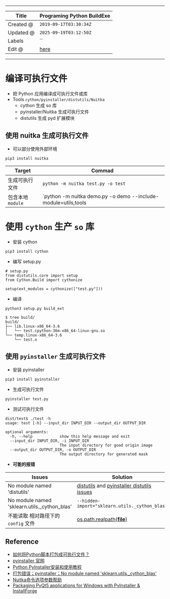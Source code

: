 -----

| Title     | Programing Python BuildExe                          |
| --------- | --------------------------------------------------- |
| Created @ | `2019-09-17T03:30:34Z`                              |
| Updated @ | `2025-09-19T03:12:50Z`                              |
| Labels    | \`\`                                                |
| Edit @    | [here](https://github.com/junxnone/xwiki/issues/89) |

-----

# 编译可执行文件

  - 把 Python 应用编译成可执行文件或库
  - Tools `cython/pyinstaller/distutils/Nuitka`
      - cython 生成 so 库
      - pyinstaller/Nuitka 生成可执行文件
      - distutils 生成 pyd 扩展模块

## 使用 nuitka 生成可执行文件

  - 可以部分使用外部环境

<!-- end list -->

    pip3 install nuitka

| Target        | Commad                                                          |
| ------------- | --------------------------------------------------------------- |
| 生成可执行文件       | `python -m nuitka test.py -o test`                              |
| 包含本地 `module` | \`python -m nuitka demo.py -o demo --include-module=utils,tools |

# 使用 `cython` 生产 `so` 库

  - 安装 cython

<!-- end list -->

    pip3 install cython

  - 编写 setup.py

<!-- end list -->

    # setup.py
    from distutils.core import setup
    from Cython.Build import cythonize
    
    setup(ext_modules = cythonize(["test.py"]))

  - 编译

<!-- end list -->

    python3 setup.py build_ext

    $ tree build/
    build/
    ├── lib.linux-x86_64-3.6
    │   └── test.cpython-36m-x86_64-linux-gnu.so
    └── temp.linux-x86_64-3.6
        └── test.o

## 使用 `pyinstaller` 生成可执行文件

  - 安装 pyinstaller

<!-- end list -->

    pip3 install pyinstaller

  - 生成可执行文件

<!-- end list -->

    pyinstaller test.py

  - 测试可执行文件

<!-- end list -->

    dist/test$ ./test -h
    usage: test [-h] --input_dir INPUT_DIR --output_dir OUTPUT_DIR
    
    optional arguments:
      -h, --help            show this help message and exit
      --input_dir INPUT_DIR, -i INPUT_DIR
                            The input directory for good origin image
      --output_dir OUTPUT_DIR, -o OUTPUT_DIR
                            The output directory for generated mask

  - **可能的报错**

| Issues                                         | Solution                                                                                                                                                          |
| ---------------------------------------------- | ----------------------------------------------------------------------------------------------------------------------------------------------------------------- |
| No module named 'distutils'                    | [distutils](https://blog.csdn.net/MacwinWin/article/details/88242432) and [ pyinstaller distutils issues](https://github.com/pyinstaller/pyinstaller/issues/4064) |
| No module named 'sklearn.utils.\_cython\_blas' | ` --hidden-import="sklearn.utils._cython_blas"  `                                                                                                                 |
| 不能读取 相对路径下的 `config` 文件                        | [os.path.realpath(**file**)](https://blog.csdn.net/weixin_33670786/article/details/92267914)                                                                      |

## Reference

  - [如何将Python脚本打包成可执行文件？](https://ningyu1.github.io/site/post/59-py2exe-pyinstaller/)
  - [pyinstaller 官网](http://www.pyinstaller.org/)
  - [Python PyInstaller安装和使用教程](http://c.biancheng.net/view/2690.html)
  - [打包错误；pyinstaller；No module named
    'sklearn.utils.\_cython\_blas'](https://juejin.im/post/6844904113642143758)
  - [Nuitka命令选项参数帮助](http://mrdoc.zmister.com/project-53/doc-265/)
  - [Packaging PyQt5 applications for Windows with PyInstaller &
    InstallForge](https://www.pythonguis.com/tutorials/packaging-pyqt5-pyside2-applications-windows-pyinstaller/)

